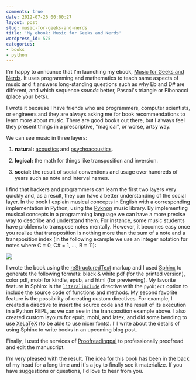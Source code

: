 ```yaml
---
comments: true
date: 2012-07-26 00:00:27
layout: post
slug: music-for-geeks-and-nerds
title: 'My ebook: Music for Geeks and Nerds'
wordpress_id: 575
categories:
- books
- python
---
```


I'm happy to announce that I'm launching my ebook,
[Music for Geeks and Nerds]. It uses programming and mathematics to
teach same aspects of music and it answers long-standing questions
such as why Eb and D# are different, and which sequence _sounds_
better, Pascal's triangle or Fibonacci (place your bets).

I wrote it because I have friends who are programmers, computer
scientists, or engineers and they are always asking me for book
recommendations to learn more about music. There are good books
out there, but I always feel they present things in a prescriptive,
"magical", or worse, artsy way.

<!-- more -->

We can see music in three layers:

  1. **natural:** [acoustics] and [psychoacoustics].
	
  2. **logical:** the math for things like transposition and
  inversion.
	
  3. **social:** the result of social conventions and usage over
  hundreds of years such as note and interval names.

I find that hackers and programmers can learn the first two layers
very quickly and, as a result, they can have a better understanding of
the social layer. In the book I explain musical concepts in English
with a corresponding implementation in Python, using the [Pyknon]
music library. By implementing musical concepts in a programming
language we can have a more precise way to describe and understand
them. For instance, some music students have problems to transpose
notes mentally. However, it becomes easy once you realize that
transposition is nothing more than the sum of a note and a
transposition index (in the following example we use an integer
notation for notes where C = 0, C# = 1, ..., B = 11):

![](/images/2012/07/transposition.png)

I wrote the book using the [reStructuredText] markup and I used
[Sphinx] to generate the following formats: black & white pdf (for the
printed version), color pdf, mobi for kindle, epub, and html (for
previewing). My favorite feature in Sphinx is the [`literalinclude`]
directive with the `pyobject` option to include the source code of
functions and methods. My second favorite feature is the possibility
of creating custom directives. For example, I created a directive to
insert the source code and the result of its execution in a Python
REPL, as we can see in the transposition example above. I also created
custom layouts for epub, mobi, and latex, and did some bending to use
[XeLaTeX] (to be able to use nicer fonts). I'll write about the
details of using Sphinx to write books in an upcoming blog post.

Finally, I used the services of [Proofreadingpal] to professionally
proofread and edit the manuscript.

I'm very pleased with the result. The idea for this book has been in
the back of my head for a long time and it's a joy to finally see it
materialize. If you have suggestions or questions, I'd love to hear
from you.

<!-- Links -->

[Music for Geeks and Nerds]: http://musicforgeeksandnerds.com
[acoustics]: http://en.wikipedia.org/wiki/Acoustics
[psychoacoustics]: http://en.wikipedia.org/wiki/Psychoacoustics
[Pyknon]: https://github.com/kroger/pyknon
[reStructuredText]: http://docutils.sourceforge.net/rst.html
[Sphinx]: http://sphinx.pocoo.org
[`literalinclude`]: http://sphinx.pocoo.org/markup/code.html
[XeLaTeX]: http://en.wikipedia.org/wiki/XeTeX
[Proofreadingpal]: http://proofreadingpal.com
